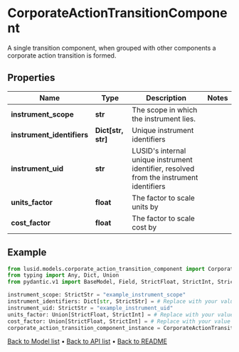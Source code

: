 # CorporateActionTransitionComponent

A single transition component, when grouped with other components a corporate action transition is formed.
## Properties
Name | Type | Description | Notes
------------ | ------------- | ------------- | -------------
**instrument_scope** | **str** | The scope in which the instrument lies. | 
**instrument_identifiers** | **Dict[str, str]** | Unique instrument identifiers | 
**instrument_uid** | **str** | LUSID&#39;s internal unique instrument identifier, resolved from the instrument identifiers | 
**units_factor** | **float** | The factor to scale units by | 
**cost_factor** | **float** | The factor to scale cost by | 
## Example

```python
from lusid.models.corporate_action_transition_component import CorporateActionTransitionComponent
from typing import Any, Dict, Union
from pydantic.v1 import BaseModel, Field, StrictFloat, StrictInt, StrictStr, constr

instrument_scope: StrictStr = "example_instrument_scope"
instrument_identifiers: Dict[str, StrictStr] = # Replace with your value
instrument_uid: StrictStr = "example_instrument_uid"
units_factor: Union[StrictFloat, StrictInt] = # Replace with your value
cost_factor: Union[StrictFloat, StrictInt] = # Replace with your value
corporate_action_transition_component_instance = CorporateActionTransitionComponent(instrument_scope=instrument_scope, instrument_identifiers=instrument_identifiers, instrument_uid=instrument_uid, units_factor=units_factor, cost_factor=cost_factor)

```

[Back to Model list](../README.md#documentation-for-models) &#8226; [Back to API list](../README.md#documentation-for-api-endpoints) &#8226; [Back to README](../README.md)

